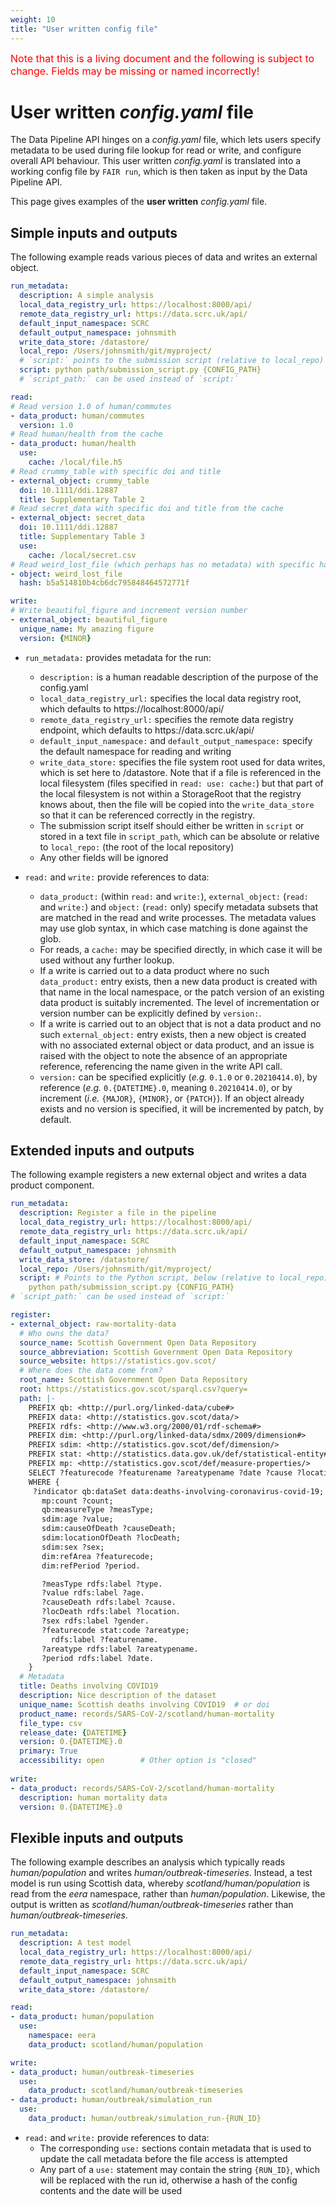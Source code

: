 ```yaml
---
weight: 10
title: "User written config file"
---
```


<span style="font-size:12pt; color:red">Note that this is a living document and the following is subject to change. Fields may be missing or named incorrectly!</span>

# User written *config.yaml* file

The Data Pipeline API hinges on a *config.yaml* file, which lets users specify metadata to be used during file lookup for read or write, and configure overall API behaviour. This user written *config.yaml* is translated into a working config file by `FAIR run`, which is then taken as input by the Data Pipeline API.

This page gives examples of the **user written** *config.yaml* file.

## Simple inputs and outputs

The following example reads various pieces of data and writes an external object.

```yaml
run_metadata:
  description: A simple analysis
  local_data_registry_url: https://localhost:8000/api/
  remote_data_registry_url: https://data.scrc.uk/api/
  default_input_namespace: SCRC
  default_output_namespace: johnsmith
  write_data_store: /datastore/
  local_repo: /Users/johnsmith/git/myproject/
  # `script:` points to the submission script (relative to local_repo)
  script: python path/submission_script.py {CONFIG_PATH}
  # `script_path:` can be used instead of `script:`

read:
# Read version 1.0 of human/commutes
- data_product: human/commutes
  version: 1.0
# Read human/health from the cache
- data_product: human/health
  use:
    cache: /local/file.h5
# Read crummy_table with specific doi and title
- external_object: crummy_table
  doi: 10.1111/ddi.12887
  title: Supplementary Table 2
# Read secret_data with specific doi and title from the cache
- external_object: secret_data
  doi: 10.1111/ddi.12887
  title: Supplementary Table 3
  use:
    cache: /local/secret.csv
# Read weird_lost_file (which perhaps has no metadata) with specific hash
- object: weird_lost_file
  hash: b5a514810b4cb6dc795848464572771f

write:
# Write beautiful_figure and increment version number
- external_object: beautiful_figure
  unique_name: My amazing figure
  version: {MINOR}
```

- `run_metadata:` provides metadata for the run:
  - `description:` is a human readable description of the purpose of the config.yaml
  - `local_data_registry_url:` specifies the local data registry root, which defaults to https<!-- -->://localhost:8000/api/
  - `remote_data_registry_url:` specifies the remote data registry endpoint, which defaults to https<!-- -->://data.scrc.uk/api/
  - `default_input_namespace:` and `default_output_namespace:` specify the default namespace for reading and writing
  - `write_data_store:` specifies the file system root used for data writes, which is set here to /datastore. Note that if a file is referenced in the local filesystem (files specified in `read: use: cache:`) but that part of the local filesystem is not within a StorageRoot that the registry knows about, then the file will be copied into the `write_data_store` so that it can be referenced correctly in the registry.
  - The submission script itself should either be written in `script` or stored in a text file in `script_path`, which can be absolute or relative to `local_repo:` (the root of the local repository)
  - Any other fields will be ignored

- `read:` and `write:` provide references to data:
  - `data_product:` (within `read:` and `write:`), `external_object:` (`read:` and `write:`) and `object:` (`read:` only) specify metadata subsets that are matched in the read and write processes. The metadata values may use glob syntax, in which case matching is done against the glob.
  - For reads, a `cache:` may be specified directly, in which case it will be used without any further lookup.
  - If a write is carried out to a data product where no such `data_product:` entry exists, then a new data product is created with that name in the local namespace, or the patch version of an existing data product is suitably incremented. The level of incrementation or version number can be explicitly defined by `version:`.
  - If a write is carried out to an object that is not a data product and no such `external_object:` entry exists, then a new object is created with no associated external object or data product, and an issue is raised with the object to note the absence of an appropriate reference, referencing the name given in the write API call.
  - `version:` can be specified explicitly (*e.g.* `0.1.0` or `0.20210414.0`), by reference (*e.g.* `0.{DATETIME}.0`, meaning `0.20210414.0`), or by increment (*i.e.* `{MAJOR}`, `{MINOR}`, or `{PATCH}`). If an object already exists and no version is specified, it will be incremented by patch, by default.

## Extended inputs and outputs

The following example registers a new external object and writes a data product component.

```yaml
run_metadata:
  description: Register a file in the pipeline
  local_data_registry_url: https://localhost:8000/api/
  remote_data_registry_url: https://data.scrc.uk/api/
  default_input_namespace: SCRC
  default_output_namespace: johnsmith
  write_data_store: /datastore/
  local_repo: /Users/johnsmith/git/myproject/
  script: # Points to the Python script, below (relative to local_repo)
    python path/submission_script.py {CONFIG_PATH}
# `script_path:` can be used instead of `script:`

register:
- external_object: raw-mortality-data
  # Who owns the data?
  source_name: Scottish Government Open Data Repository
  source_abbreviation: Scottish Government Open Data Repository
  source_website: https://statistics.gov.scot/
  # Where does the data come from?
  root_name: Scottish Government Open Data Repository
  root: https://statistics.gov.scot/sparql.csv?query=
  path: |-
    PREFIX qb: <http://purl.org/linked-data/cube#>
    PREFIX data: <http://statistics.gov.scot/data/>
    PREFIX rdfs: <http://www.w3.org/2000/01/rdf-schema#>
    PREFIX dim: <http://purl.org/linked-data/sdmx/2009/dimension#>
    PREFIX sdim: <http://statistics.gov.scot/def/dimension/>
    PREFIX stat: <http://statistics.data.gov.uk/def/statistical-entity#>
    PREFIX mp: <http://statistics.gov.scot/def/measure-properties/>
    SELECT ?featurecode ?featurename ?areatypename ?date ?cause ?location ?gender ?age ?type ?count
    WHERE {
     ?indicator qb:dataSet data:deaths-involving-coronavirus-covid-19;
       mp:count ?count;
       qb:measureType ?measType;
       sdim:age ?value;
       sdim:causeOfDeath ?causeDeath;
       sdim:locationOfDeath ?locDeath;
       sdim:sex ?sex;
       dim:refArea ?featurecode;
       dim:refPeriod ?period.

       ?measType rdfs:label ?type.
       ?value rdfs:label ?age.
       ?causeDeath rdfs:label ?cause.
       ?locDeath rdfs:label ?location.
       ?sex rdfs:label ?gender.
       ?featurecode stat:code ?areatype;
         rdfs:label ?featurename.
       ?areatype rdfs:label ?areatypename.
       ?period rdfs:label ?date.
    }
  # Metadata
  title: Deaths involving COVID19
  description: Nice description of the dataset
  unique_name: Scottish deaths involving COVID19  # or doi
  product_name: records/SARS-CoV-2/scotland/human-mortality
  file_type: csv
  release_date: {DATETIME}    
  version: 0.{DATETIME}.0       
  primary: True
  accessibility: open        # Other option is "closed"
  
write:
- data_product: records/SARS-CoV-2/scotland/human-mortality
  description: human mortality data
  version: 0.{DATETIME}.0
```

## Flexible inputs and outputs

The following example describes an analysis which typically reads *human/population* and writes *human/outbreak-timeseries*. Instead, a test model is run using Scottish data, whereby *scotland/human/population* is read from the *eera* namespace, rather than *human/population*. Likewise, the output is written as *scotland/human/outbreak-timeseries* rather than *human/outbreak-timeseries*.

```yaml
run_metadata:
  description: A test model
  local_data_registry_url: https://localhost:8000/api/
  remote_data_registry_url: https://data.scrc.uk/api/
  default_input_namespace: SCRC
  default_output_namespace: johnsmith
  write_data_store: /datastore/

read:
- data_product: human/population
  use:
    namespace: eera
    data_product: scotland/human/population

write:
- data_product: human/outbreak-timeseries
  use:
    data_product: scotland/human/outbreak-timeseries
- data_product: human/outbreak/simulation_run
  use:
    data_product: human/outbreak/simulation_run-{RUN_ID}
```

- `read:` and `write:` provide references to data:
  - The corresponding `use:` sections contain metadata that is used to update the call metadata before the file access is attempted
  - Any part of a `use:` statement may contain the string `{RUN_ID}`, which will be replaced with the run id, otherwise a hash of the config contents and the date will be used
